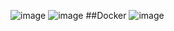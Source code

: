 ![image](https://github.com/user-attachments/assets/88b3766c-4dbc-488a-8809-285c65b05531)
![image](https://github.com/user-attachments/assets/39877c27-028b-4854-84ac-2f3f19d7e3ab)
##Docker
![image](https://github.com/user-attachments/assets/016dc60d-473a-47f1-9d9a-fcca8fc6fe99)
